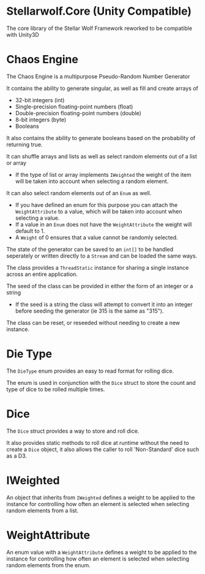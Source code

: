 # Stellarwolf.Core (Unity Compatible)
The core library of the Stellar Wolf Framework reworked to be compatible with Unity3D

# Chaos Engine
The Chaos Engine is a multipurpose Pseudo-Random Number Generator

It contains the ability to generate singular, as well as fill and create arrays of
 - 32-bit integers (int)
 - Single-precision floating-point numbers (float)
 - Double-precision floating-point numbers (double)
 - 8-bit integers (byte)
 - Booleans

It also contains the ability to generate booleans based on the probability of returning true.

It can shuffle arrays and lists as well as select random elements out of a list or array
 - If the type of list or array implements `IWeighted` the weight of the item will be taken into account when selecting a random element.
 
It can also select random elements out of an `Enum` as well.
 - If you have defined an enum for this purpose you can attach the `WeightAttribute` to a value, which will be taken into account when selecting a value.
 - If a value in an `Enum` does not have the `WeightAttribute` the weight will default to 1.
 - A `Weight` of 0 ensures that a value cannot be randomly selected.
 
The state of the generator can be saved to an `int[]` to be handled seperately or written directly to a `Stream` and can be loaded the same ways.

The class provides a `ThreadStatic` instance for sharing a single instance across an entire application.

The seed of the class can be provided in either the form of an integer or a string
 - If the seed is a string the class will attempt to convert it into an integer before seeding the generator (ie 315 is the same as "315").
 
The class can be reset, or reseeded without needing to create a new instance.

# Die Type
The `DieType` enum provides an easy to read format for rolling dice.
 
The enum is used in conjunction with the `Dice` struct to store the count and type of dice to be rolled multiple times.

# Dice
The `Dice` struct provides a way to store and roll dice.

It also provides static methods to roll dice at runtime without the need to create a `Dice` object, it also allows the caller to roll 'Non-Standard' dice such as a D3.

# IWeighted
An object that inherits from `IWeighted` defines a weight to be applied to the instance for controlling how often an element is selected when selecting random elements from a list.

# WeightAttribute
An enum value with a `WeightAttribute` defines a weight to be applied to the instance for controlling how often an element is selected when selecting random elements from the enum.
